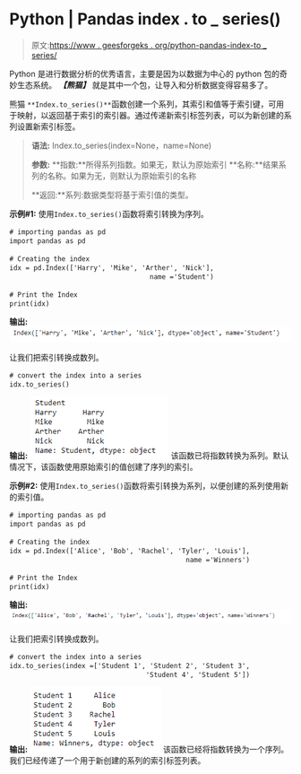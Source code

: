 # Python | Pandas index . to _ series()

> 原文:[https://www . geesforgeks . org/python-pandas-index-to _ series/](https://www.geeksforgeeks.org/python-pandas-index-to_series/)

Python 是进行数据分析的优秀语言，主要是因为以数据为中心的 python 包的奇妙生态系统。 ***【熊猫】*** 就是其中一个包，让导入和分析数据变得容易多了。

熊猫 `**Index.to_series()**`函数创建一个系列，其索引和值等于索引键，可用于映射，以返回基于索引的索引器。通过传递新索引标签列表，可以为新创建的系列设置新索引标签。

> **语法:** Index.to_series(index=None，name=None)
> 
> **参数:**
> **指数:**所得系列指数。如果无，默认为原始索引
> **名称:**结果系列的名称。如果为无，则默认为原始索引的名称
> 
> **返回:**系列:数据类型将基于索引值的类型。

**示例#1:** 使用`Index.to_series()`函数将索引转换为序列。

```
# importing pandas as pd
import pandas as pd

# Creating the index
idx = pd.Index(['Harry', 'Mike', 'Arther', 'Nick'],
                                   name ='Student')

# Print the Index
print(idx)
```

**输出:**
![](img/bc85b9a7acaa1612a75a6a2a8b4fbdf0.png)

让我们把索引转换成数列。

```
# convert the index into a series
idx.to_series()
```

**输出:**
![](img/bb427af48fb550163f6625becaab10e5.png)
该函数已将指数转换为系列。默认情况下，该函数使用原始索引的值创建了序列的索引。

**示例#2:** 使用`Index.to_series()`函数将索引转换为系列，以便创建的系列使用新的索引值。

```
# importing pandas as pd
import pandas as pd

# Creating the index
idx = pd.Index(['Alice', 'Bob', 'Rachel', 'Tyler', 'Louis'],
                                            name ='Winners')

# Print the Index
print(idx)
```

**输出:**
![](img/44c95985bde3e86816a9da67db9ce7ca.png)

让我们把索引转换成数列。

```
# convert the index into a series
idx.to_series(index =['Student 1', 'Student 2', 'Student 3',
                                  'Student 4', 'Student 5'])
```

**输出:**
![](img/74750b0914387c2786f43f7302e06c53.png)
该函数已经将指数转换为一个序列。我们已经传递了一个用于新创建的系列的索引标签列表。